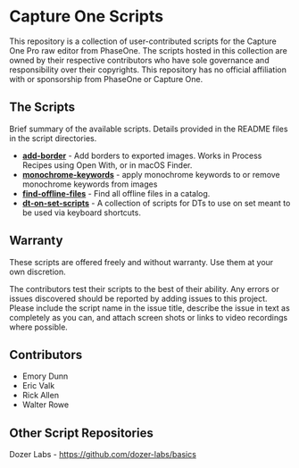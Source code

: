# Capture One Scripts

This repository is a collection of user-contributed scripts for the Capture One Pro raw editor from PhaseOne. The scripts hosted in this collection are owned by their respective contributors who have sole governance and responsibility over their copyrights. This repository has no official affiliation with or sponsorship from PhaseOne or Capture One.

## The Scripts

Brief summary of the available scripts.  Details provided in the README files in the script directories.

* **[add-border](add-border/)** - Add borders to exported images.  Works in Process Recipes using Open With, or in macOS Finder.
* **[monochrome-keywords](monochrome-keywords/)** - apply monochrome keywords to or remove monochrome keywords from images
* **[find-offline-files](find-offline-files/)** - Find all offline files in a catalog.
* **[dt-on-set-scripts](dt-on-set-scripts/)** - A collection of scripts for DTs to use on set meant to be used via keyboard shortcuts.

## Warranty

These scripts are offered freely and without warranty. Use them at your own discretion.

The contributors test their scripts to the best of their ability. Any errors or issues discovered should be reported by adding issues to this project. Please include the script name in the issue title, describe the issue in text as completely as you can, and attach screen shots or links to video recordings where possible.

## Contributors

* Emory Dunn
* Eric Valk
* Rick Allen
* Walter Rowe

## Other Script Repositories

Dozer Labs - https://github.com/dozer-labs/basics

